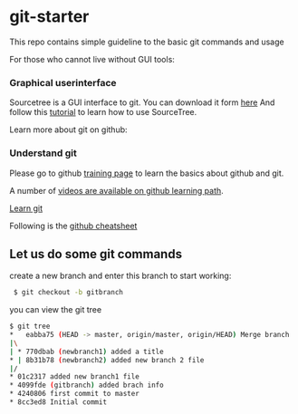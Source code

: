 # git-starter
This repo contains simple guideline to the basic git commands and usage

For those who cannot live without GUI tools:

### Graphical userinterface
Sourcetree is a GUI interface to git.
You can download it form [here](https://www.sourcetreeapp.com/)
And follow this [tutorial](https://confluence.atlassian.com/display/BITBUCKET/Tutorial%3A+Learn+SourceTree+with+Bitbucket+Cloud) to learn how to use SourceTree.


Learn more about git on github:

### Understand git

Please go to github [training page](https://services.github.com/on-demand/intro-to-github/) to learn the basics about github and git.

A number of [videos are available on github learning path](https://services.github.com/on-demand/resources/learning-path/).

[Learn git](https://lab.github.com/courses?tag=Git)

Following is the [github cheatsheet](https://services.github.com/on-demand/downloads/github-git-cheat-sheet/)

## Let us do some git commands

create a new branch and enter this branch to start working:

``` bash
 $ git checkout -b gitbranch
```


you can view the git tree
```bash
$ git tree
*   eabba75 (HEAD -> master, origin/master, origin/HEAD) Merge branch 'newbranch1'
|\
| * 770dbab (newbranch1) added a title
* | 8b31b78 (newbranch2) added new branch 2 file
|/
* 01c2317 added new branch1 file
* 4099fde (gitbranch) added brach info
* 4240806 first commit to master
* 8cc3ed8 Initial commit
```